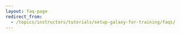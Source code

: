```yaml
---
layout: faq-page
redirect_from:
  - /topics/instructors/tutorials/setup-galaxy-for-training/faqs/
---
```

